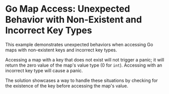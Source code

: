 # Go Map Access: Unexpected Behavior with Non-Existent and Incorrect Key Types

This example demonstrates unexpected behaviors when accessing Go maps with non-existent keys and incorrect key types.

Accessing a map with a key that does not exist will not trigger a panic; it will return the zero value of the map's value type (0 for `int`). Accessing with an incorrect key type will cause a panic.

The solution showcases a way to handle these situations by checking for the existence of the key before accessing the map's value.